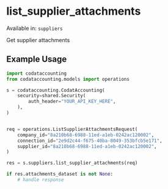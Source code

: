 # list_supplier_attachments
Available in: `suppliers`

Get supplier attachments

## Example Usage
```python
import codataccounting
from codataccounting.models import operations

s = codataccounting.CodatAccounting(
    security=shared.Security(
        auth_header="YOUR_API_KEY_HERE",
    ),
)


req = operations.ListSupplierAttachmentsRequest(
    company_id="8a210b68-6988-11ed-a1eb-0242ac120002",
    connection_id="2e9d2c44-f675-40ba-8049-353bfcb5e171",
    supplier_id="8a210b68-6988-11ed-a1eb-0242ac120002",
)

res = s.suppliers.list_supplier_attachments(req)

if res.attachments_dataset is not None:
    # handle response
```